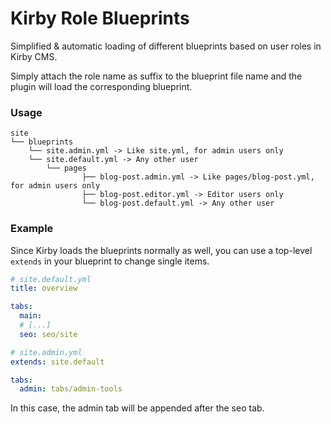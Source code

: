 # Kirby Role Blueprints

Simplified & automatic loading of different blueprints based on user roles in Kirby CMS.

Simply attach the role name as suffix to the blueprint file name and the plugin will load the corresponding blueprint.

### Usage

```
site
└── blueprints
    └── site.admin.yml -> Like site.yml, for admin users only
    └── site.default.yml -> Any other user
		└── pages
				├── blog-post.admin.yml -> Like pages/blog-post.yml, for admin users only
				├── blog-post.editor.yml -> Editor users only
				└── blog-post.default.yml -> Any other user
```

### Example

Since Kirby loads the blueprints normally as well, you can use a top-level `extends` in your blueprint to change single items.

```yaml
# site.default.yml
title: overview

tabs:
  main:
  # [...]
  seo: seo/site
```

```yaml
# site.admin.yml
extends: site.default

tabs:
  admin: tabs/admin-tools
```

In this case, the admin tab will be appended after the seo tab.
